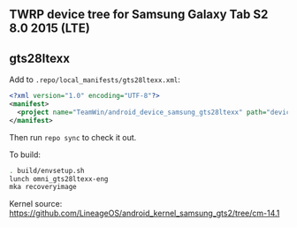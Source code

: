 ## TWRP device tree for Samsung Galaxy Tab S2 8.0 2015 (LTE)
## gts28ltexx

Add to `.repo/local_manifests/gts28ltexx.xml`:

```xml
<?xml version="1.0" encoding="UTF-8"?>
<manifest>
  <project name="TeamWin/android_device_samsung_gts28ltexx" path="device/samsung/gts28ltexx" remote="github" revision="android-7.1" />
</manifest>
```

Then run `repo sync` to check it out.

To build:

```sh
. build/envsetup.sh
lunch omni_gts28ltexx-eng
mka recoveryimage
```

Kernel source: https://github.com/LineageOS/android_kernel_samsung_gts2/tree/cm-14.1
